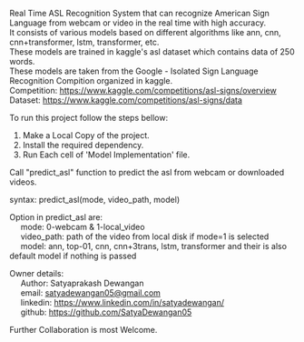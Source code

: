 Real Time ASL Recognition System that can recognize American Sign Language from webcam or video in the real time with high accuracy.<br>
It consists of various models based on different algorithms like ann, cnn, cnn+transformer, lstm, transformer, etc.<br>
These models are trained in kaggle's asl dataset which contains data of 250 words.<br>
These models are taken from the Google - Isolated Sign Language Recognition Compition organized in kaggle.<br>
Competition: https://www.kaggle.com/competitions/asl-signs/overview<br>
Dataset: https://www.kaggle.com/competitions/asl-signs/data<br>


To run this project follow the steps bellow:

1. Make a Local Copy of the project.
2. Install the required dependency.
3. Run Each cell of 'Model Implementation' file.

Call "predict_asl" function to predict the asl from webcam or downloaded videos.

syntax: predict_asl(mode, video_path, model)

Option in predict_asl are:<br>
&nbsp;&nbsp;&nbsp;&nbsp; mode: 0-webcam & 1-local_video<br>
&nbsp;&nbsp;&nbsp;&nbsp; video_path: path of the video from local disk if mode=1 is selected<br>
&nbsp;&nbsp;&nbsp;&nbsp; model: ann, top-01, cnn, cnn+3trans, lstm, transformer and their is also default model if nothing is passed<br>

Owner details:<br>
&nbsp;&nbsp;&nbsp;&nbsp; Author: Satyaprakash Dewangan<br>
&nbsp;&nbsp;&nbsp;&nbsp; email: satyadewangan05@gmail.com<br>
&nbsp;&nbsp;&nbsp;&nbsp; linkedin: https://www.linkedin.com/in/satyadewangan/<br>
&nbsp;&nbsp;&nbsp;&nbsp; github: https://github.com/SatyaDewangan05<br>


Further Collaboration is most Welcome.
